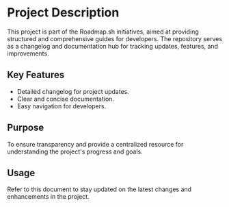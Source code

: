 # Project Description

This project is part of the Roadmap.sh initiatives, aimed at providing structured and comprehensive guides for developers. The repository serves as a changelog and documentation hub for tracking updates, features, and improvements.

## Key Features

- Detailed changelog for project updates.
- Clear and concise documentation.
- Easy navigation for developers.

## Purpose

To ensure transparency and provide a centralized resource for understanding the project's progress and goals.

## Usage

Refer to this document to stay updated on the latest changes and enhancements in the project.
